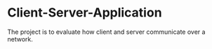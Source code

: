 # Client-Server-Application
The project is to evaluate how client and server communicate over a network.
